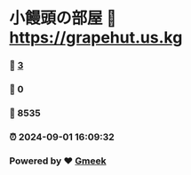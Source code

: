 # 小饅頭の部屋 :link: https://grapehut.us.kg 
### :page_facing_up: [3](https://grapehut.us.kg/tag.html) 
### :speech_balloon: 0 
### :hibiscus: 8535 
### :alarm_clock: 2024-09-01 16:09:32 
### Powered by :heart: [Gmeek](https://github.com/Meekdai/Gmeek)
